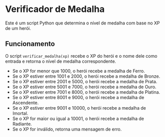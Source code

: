 # Verificador de Medalha

Este é um script Python que determina o nível de medalha com base no XP de um herói.

## Funcionamento

O script `verificar_medalha(xp)` recebe o XP do herói e o nome dele como entrada e retorna o nível de medalha correspondente.

- Se o XP for menor que 1000, o herói recebe a medalha de Ferro.
- Se o XP estiver entre 1001 e 2000, o herói recebe a medalha de Bronze.
- Se o XP estiver entre 2001 e 5000, o herói recebe a medalha de Prata.
- Se o XP estiver entre 5001 e 7000, o herói recebe a medalha de Ouro.
- Se o XP estiver entre 7001 e 8000, o herói recebe a medalha de Platina.
- Se o XP estiver entre 8001 e 9000, o herói recebe a medalha de Ascendente.
- Se o XP estiver entre 9001 e 10000, o herói recebe a medalha de Imortal.
- Se o XP for maior ou igual a 10001, o herói recebe a medalha de Radiante.
- Se o XP for inválido, retorna uma mensagem de erro.


